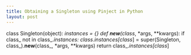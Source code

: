 ```yaml
---
title: Obtaining a Singleton using Pinject in Python
layout: post
---
```

class Singleton(object):
  _instances = {}
  def __new__(class_, *args, **kwargs):
    if class_ not in class_._instances:
        class_._instances[class_] = super(Singleton, class_).__new__(class_, *args, **kwargs)
    return class_._instances[class_]